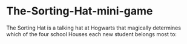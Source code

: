 # The-Sorting-Hat-mini-game
The Sorting Hat is a talking hat at Hogwarts that magically determines which of the four school Houses each new student belongs most to:
